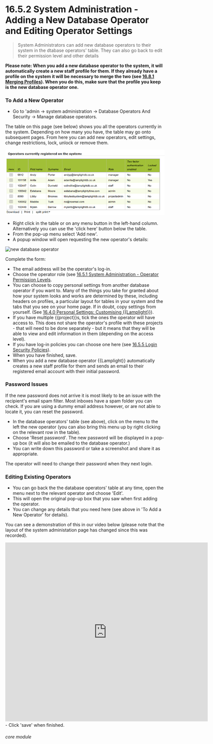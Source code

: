 # 16.5.2  <i class="fas fa-address-card"></i> System Administration - Adding a New Database Operator and Editing Operator Settings

> System Administrators can add new database operators to their system in the dtabase operators' table. They can also go back to edit their permission level and other details



**Please note: When you add a new database operator to the system, it will automatically create a new staff profile for them. If they already have a profile on the system it will be necessary to merge the two (see [16.8.1 Merging Profiles](/help/index/p/16.8.1)). When you do this, make sure that the profile you keep is the new database operator one.**  

### To Add a New Operator

- Go to 'admin -> system administration -> Database Operators And Security -> Manage database operators.

The table on this page (see below) shows you all the operators currently in the system. Depending on how many you have, the table may go onto subsequent pages. From here you can add new operators, edit settings, change restrictions, lock, unlock or remove them.

![Database Operators Table](16.5.2a.png)

- Right click in the table or on any menu button in the left-hand column. Alternatively you can use the 'click here' button below the table.
- From the pop-up menu select 'Add new'. 
- A popup window will open requesting the new operator's details:

![new database operator](150a.png)

Complete the form:
   - The email address will be the operator's log-in.
   - Choose the operator role (see [16.5.1 System Administration - Operator Permission Levels](/help/index/p/16.5.1).
   - You can choose to copy personal settings from another database operator if you want to. Many of the things you take for granted about how your system looks and works are determined by these, including headers on profiles, a particular layout for tables in your system and the tabs that you see on your home page. If in doubt, copy settings from yourself. (See [16.4.0 Personal Settings: Customising {{Lamplight}}](/help/index/p/16.4.0)).
   - If you have multiple {{project}}s, tick the ones the operator will have access to. This does not share the operator's profile with these projects - that will need to be done separately - but it means that they will be able to view and edit information in them (depending on the access level). 
   - If you have log-in policies you can choose one here (see [16.5.5 Login Security Policies](/help/index/p/16.5.5)).
   - When you have finished, save.
   - When you add a new database operator {{Lamplight}} automatically creates a new staff profile for them and sends an email to their registered email account with their initial password.

### Password Issues

If the new password does not arrive it is most likely to be an issue with the recipient's email spam filter. Most inboxes have a spam folder you can check. If you are using a dummy email address however, or are not able to locate it, you can reset the password.  

- In the database operators' table (see above), click on the menu to the left the new operator (you can also bring this menu up by right clicking on the relevant row in the table). 
- Choose 'Reset password'. The new password will be displayed in a pop-up box (it will also be emailed to the database operator.) 
- You can write down this password or take a screenshot and share it as appropriate.

The operator will need to change their password when they next login.

### Editing Existing Operators

- You can go back the the database operators' table at any time, open the menu next to the relevant operator and choose 'Edit'.  
- This will open the original pop-up box that you saw when first adding the operator. 
- You can change any details that you need here (see above in 'To Add a New Operator' for details). 

You can see a demonstration of this in our video below (please note that the layout of the system administation page has changed since this was recorded).

<iframe src="https://player.vimeo.com/video/279249125" width="640" height="564" frameborder="0" allow="autoplay; fullscreen" allowfullscreen></iframe>
- Click 'save' when finished. 


###### core module

